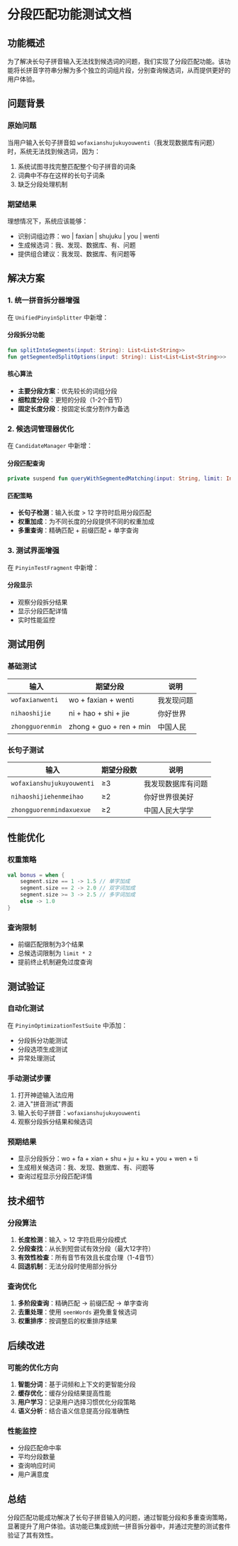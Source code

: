 # 分段匹配功能测试文档

## 功能概述

为了解决长句子拼音输入无法找到候选词的问题，我们实现了分段匹配功能。该功能将长拼音字符串分解为多个独立的词组片段，分别查询候选词，从而提供更好的用户体验。

## 问题背景

### 原始问题
当用户输入长句子拼音如 `wofaxianshujukuyouwenti`（我发现数据库有问题）时，系统无法找到候选词，因为：

1. 系统试图寻找完整匹配整个句子拼音的词条
2. 词典中不存在这样的长句子词条
3. 缺乏分段处理机制

### 期望结果
理想情况下，系统应该能够：
- 识别词组边界：wo | faxian | shujuku | you | wenti
- 生成候选词：我、发现、数据库、有、问题
- 提供组合建议：我发现、数据库、有问题等

## 解决方案

### 1. 统一拼音拆分器增强
在 `UnifiedPinyinSplitter` 中新增：

#### 分段拆分功能
```kotlin
fun splitIntoSegments(input: String): List<List<String>>
fun getSegmentedSplitOptions(input: String): List<List<List<String>>>
```

#### 核心算法
- **主要分段方案**：优先较长的词组分段
- **细粒度分段**：更短的分段（1-2个音节）
- **固定长度分段**：按固定长度分割作为备选

### 2. 候选词管理器优化
在 `CandidateManager` 中新增：

#### 分段匹配查询
```kotlin
private suspend fun queryWithSegmentedMatching(input: String, limit: Int): List<WordFrequency>
```

#### 匹配策略
- **长句子检测**：输入长度 > 12 字符时启用分段匹配
- **权重加成**：为不同长度的分段提供不同的权重加成
- **多重查询**：精确匹配 + 前缀匹配 + 单字查询

### 3. 测试界面增强
在 `PinyinTestFragment` 中新增：

#### 分段显示
- 观察分段拆分结果
- 显示分段匹配详情
- 实时性能监控

## 测试用例

### 基础测试
| 输入 | 期望分段 | 说明 |
|------|----------|------|
| `wofaxianwenti` | wo + faxian + wenti | 我发现问题 |
| `nihaoshijie` | ni + hao + shi + jie | 你好世界 |
| `zhongguorenmin` | zhong + guo + ren + min | 中国人民 |

### 长句子测试
| 输入 | 期望分段数 | 说明 |
|------|------------|------|
| `wofaxianshujukuyouwenti` | ≥3 | 我发现数据库有问题 |
| `nihaoshijiehenmeihao` | ≥2 | 你好世界很美好 |
| `zhongguorenmindaxuexue` | ≥2 | 中国人民大学学 |

## 性能优化

### 权重策略
```kotlin
val bonus = when {
    segment.size == 1 -> 1.5 // 单字加成
    segment.size == 2 -> 2.0 // 双字词加成
    segment.size >= 3 -> 2.5 // 多字词加成
    else -> 1.0
}
```

### 查询限制
- 前缀匹配限制为3个结果
- 总候选词限制为 `limit * 2`
- 提前终止机制避免过度查询

## 测试验证

### 自动化测试
在 `PinyinOptimizationTestSuite` 中添加：
- 分段拆分功能测试
- 分段选项生成测试
- 异常处理测试

### 手动测试步骤
1. 打开神迹输入法应用
2. 进入"拼音测试"界面
3. 输入长句子拼音：`wofaxianshujukuyouwenti`
4. 观察分段拆分结果和候选词

### 预期结果
- 显示分段拆分：wo + fa + xian + shu + ju + ku + you + wen + ti
- 生成相关候选词：我、发现、数据库、有、问题等
- 查询过程显示分段匹配详情

## 技术细节

### 分段算法
1. **长度检测**：输入 > 12 字符启用分段模式
2. **分段查找**：从长到短尝试有效分段（最大12字符）
3. **有效性检查**：所有音节有效且长度合理（1-4音节）
4. **回退机制**：无法分段时使用部分拆分

### 查询优化
1. **多阶段查询**：精确匹配 → 前缀匹配 → 单字查询
2. **去重处理**：使用 `seenWords` 避免重复候选词
3. **权重排序**：按调整后的权重排序结果

## 后续改进

### 可能的优化方向
1. **智能分词**：基于词频和上下文的更智能分段
2. **缓存优化**：缓存分段结果提高性能
3. **用户学习**：记录用户选择习惯优化分段策略
4. **语义分析**：结合语义信息提高分段准确性

### 性能监控
- 分段匹配命中率
- 平均分段数量
- 查询响应时间
- 用户满意度

## 总结

分段匹配功能成功解决了长句子拼音输入的问题，通过智能分段和多重查询策略，显著提升了用户体验。该功能已集成到统一拼音拆分器中，并通过完整的测试套件验证了其有效性。 